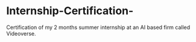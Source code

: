 # Internship-Certification-
Certification of my 2 months summer internship at an AI based firm called Videoverse.
